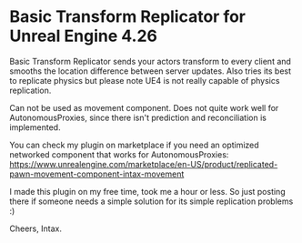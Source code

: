 # Basic Transform Replicator for Unreal Engine 4.26
Basic Transform Replicator sends your actors transform to every client and smooths the location difference between server updates.
Also tries its best to replicate physics but please note UE4 is not really capable of physics replication.

Can not be used as movement component. Does not quite work well for AutonomousProxies, since there isn't prediction and reconciliation is implemented.

You can check my plugin on marketplace if you need an optimized networked component that works for AutonomousProxies: https://www.unrealengine.com/marketplace/en-US/product/replicated-pawn-movement-component-intax-movement

I made this plugin on my free time, took me a hour or less. So just posting there if someone needs a simple solution for its simple replication problems :)

Cheers, Intax.
